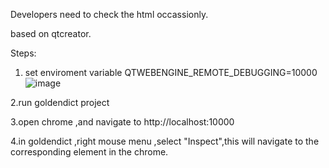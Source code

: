 Developers need to check the html occassionly. 

based on qtcreator.

Steps:
1. set enviroment variable QTWEBENGINE_REMOTE_DEBUGGING=10000
![image](https://user-images.githubusercontent.com/105986/142788556-f97a6d21-21ea-4e65-862a-5f63bd198bae.png)

2.run goldendict project 

3.open chrome ,and navigate to http://localhost:10000

4.in goldendict ,right mouse menu ,select "Inspect",this will navigate to the corresponding element in the chrome.
